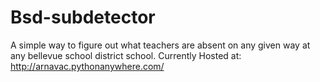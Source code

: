 # Bsd-subdetector
A simple way to figure out what teachers are absent on any given way at any bellevue school district school.
Currently Hosted at: http://arnavac.pythonanywhere.com/
